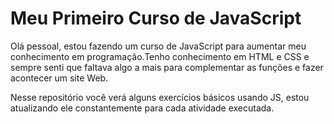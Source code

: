 # Meu Primeiro Curso de JavaScript
<p> Olá pessoal, estou fazendo um curso de JavaScript para aumentar meu conhecimento em programação.Tenho conhecimento em HTML e CSS e sempre senti que faltava algo a mais para complementar as funções e fazer acontecer um site Web.</p>
<p>Nesse repositório você verá alguns exercícios básicos usando JS, estou atualizando ele constantemente para cada atividade executada.</p>

